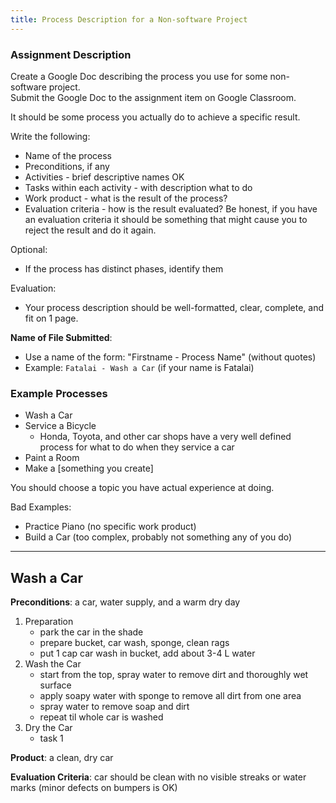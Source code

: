 ```yaml
---
title: Process Description for a Non-software Project
---
```


### Assignment Description

Create a Google Doc describing the process you use
for some non-software project.  
Submit the Google Doc to the assignment item on Google Classroom.

It should be some process you actually do to achieve a specific result.

Write the following:

* Name of the process
* Preconditions, if any
* Activities - brief descriptive names OK
* Tasks within each activity - with description what to do
* Work product - what is the result of the process?
* Evaluation criteria - how is the result evaluated? Be honest, if you have an evaluation criteria it should be something that might cause you to reject the result and do it again.

Optional:
* If the process has distinct phases, identify them

Evaluation:
* Your process description should be well-formatted, clear, complete, and fit on 1 page.

**Name of File Submitted**:
* Use a name of the form: "Firstname - Process Name" (without quotes)
* Example: `Fatalai - Wash a Car` (if your name is Fatalai)

### Example Processes

* Wash a Car
* Service a Bicycle
  - Honda, Toyota, and other car shops have a very well defined process for what to do when they service a car
* Paint a Room
* Make a [something you create]

You should choose a topic you have actual experience at doing.

Bad Examples:
* Practice Piano (no specific work product)
* Build a Car (too complex, probably not something any of you do)

---

## Wash a Car

**Preconditions**: a car, water supply, and a warm dry day

1. Preparation
   - park the car in the shade
   - prepare bucket, car wash, sponge, clean rags
   - put 1 cap car wash in bucket, add about 3-4 L water
2. Wash the Car
   - start from the top, spray water to remove dirt and thoroughly wet surface
   - apply soapy water with sponge to remove all dirt from one area
   - spray water to remove soap and dirt
   - repeat til whole car is washed
3. Dry the Car
   - task 1

**Product**: a clean, dry car

**Evaluation Criteria**: car should be clean with no visible streaks or water marks (minor defects on bumpers is OK)
